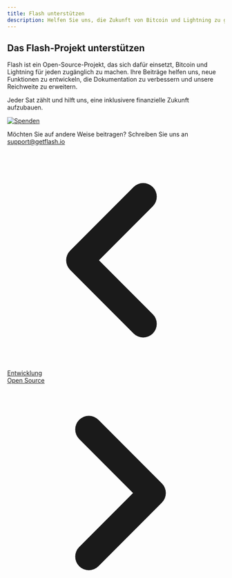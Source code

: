 ```yaml
---
title: Flash unterstützen
description: Helfen Sie uns, die Zukunft von Bitcoin und Lightning zu gestalten, indem Sie zum Flash-Projekt beitragen.
---
```



<div class="text-center mb-12 max-w-2xl mx-auto">
  <h2 class="text-2xl font-bold mb-6">Das Flash-Projekt unterstützen</h2>
  
  <p class="mb-6">Flash ist ein Open-Source-Projekt, das sich dafür einsetzt, Bitcoin und Lightning für jeden zugänglich zu machen. Ihre Beiträge helfen uns, neue Funktionen zu entwickeln, die Dokumentation zu verbessern und unsere Reichweite zu erweitern.</p>
  
  <p class="mb-10">Jeder Sat zählt und hilft uns, eine inklusivere finanzielle Zukunft aufzubauen.</p>
  
  <div class="bg-gradient-to-r from-purple-600 to-indigo-600 p-1 rounded-xl shadow-lg hover:shadow-xl transition-all duration-300 max-w-md mx-auto">
    <a href="https://btcpay.flashapp.me/apps/3akaqK475W7thJEbzyJU2eJXa3RY/crowdfund" target="_blank" rel="noopener noreferrer" class="block bg-zinc-900 hover:bg-zinc-800 transition-colors duration-200 rounded-lg py-5 px-6">
      <div class="flex items-center justify-center">
        <img src="/images/badges/png/Donate.png" alt="Spenden" class="h-12 w-12 drop-shadow-[0_0_8px_rgba(168,85,247,0.8)]" />
      </div>
    </a>
  </div>
  
  <p class="mt-8 text-sm text-zinc-500 dark:text-zinc-400">
    Möchten Sie auf andere Weise beitragen? Schreiben Sie uns an <a href="mailto:support@getflash.io" class="text-purple-600 hover:text-purple-500 dark:text-purple-400 dark:hover:text-purple-300">support@getflash.io</a>
  </p>
</div>

<!-- Navigation links -->
<div class="flex justify-between items-center mt-12 pt-4 border-t border-zinc-200 dark:border-zinc-700">
  <div class="w-1/3 text-left">
    <a href="development" class="inline-flex items-center bg-purple-600 hover:bg-purple-700 text-white rounded-md transition-colors px-4 py-2 text-sm font-medium shadow-sm hover:shadow-md">
      <svg xmlns="http://www.w3.org/2000/svg" class="h-6 w-6 mr-2" fill="none" viewBox="0 0 24 24" stroke="currentColor">
        <path stroke-linecap="round" stroke-linejoin="round" stroke-width="3" d="M15 19l-7-7 7-7" />
      </svg>
      Entwicklung
    </a>
  </div>
  <div class="w-1/3 text-center">
    <!-- Optional center content -->
  </div>
  <div class="w-1/3 text-right">
    <a href="open-source" class="inline-flex items-center bg-purple-600 hover:bg-purple-700 text-white rounded-md transition-colors px-4 py-2 text-sm font-medium shadow-sm hover:shadow-md">
      Open Source
      <svg xmlns="http://www.w3.org/2000/svg" class="h-6 w-6 ml-2" fill="none" viewBox="0 0 24 24" stroke="currentColor">
        <path stroke-linecap="round" stroke-linejoin="round" stroke-width="3" d="M9 5l7 7-7 7" />
      </svg>
    </a>
  </div>
</div>